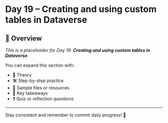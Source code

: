 # Day 19 – Creating and using custom tables in Dataverse

## 📘 Overview

_This is a placeholder for Day 19: **Creating and using custom tables in Dataverse**._

You can expand this section with:
- 🧠 Theory
- 🛠️ Step-by-step practice
- 📁 Sample files or resources
- 📌 Key takeaways
- ❓ Quiz or reflection questions

---

Stay consistent and remember to commit daily progress! 🚀
